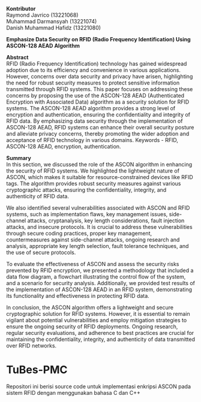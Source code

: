 **Kontributor**\
Raymond Javrico (13221068)\
Muhammad Darmansyah (13221074)\
Danish Muhammad Hafidz (13221080)

**Emphasize Data Security on RFID (Radio Frequency Identification) Using ASCON-128 AEAD Algorithm**

**Abstract**\
RFID (Radio Frequency Identification) technology has gained widespread adoption due to its efficiency and convenience in various applications. However, concerns over data security and privacy have arisen, highlighting the need for robust security measures to protect sensitive information transmitted through RFID systems. This paper focuses on addressing these concerns by proposing the use of the ASCON-128 AEAD (Authenticated Encryption with Associated Data) algorithm as a security solution for RFID systems. The ASCON-128 AEAD algorithm provides a strong level of encryption and authentication, ensuring the confidentiality and integrity of RFID data. By emphasizing data security through the implementation of ASCON-128 AEAD, RFID systems can enhance their overall security posture and alleviate privacy concerns, thereby promoting the wider adoption and acceptance of RFID technology in various domains.
Keywords - RFID, ASCON-128 AEAD, encryption, authentication.

**Summary**\
In this section, we discussed the role of the ASCON algorithm in enhancing the security of RFID systems. We highlighted the lightweight nature of ASCON, which makes it suitable for resource-constrained devices like RFID tags. The algorithm provides robust security measures against various cryptographic attacks, ensuring the confidentiality, integrity, and authenticity of RFID data.

We also identified several vulnerabilities associated with ASCON and RFID systems, such as implementation flaws, key management issues, side-channel attacks, cryptanalysis, key length considerations, fault injection attacks, and insecure protocols. It is crucial to address these vulnerabilities through secure coding practices, proper key management, countermeasures against side-channel attacks, ongoing research and analysis, appropriate key length selection, fault tolerance techniques, and the use of secure protocols.

To evaluate the effectiveness of ASCON and assess the security risks prevented by RFID encryption, we presented a methodology that included a data flow diagram, a flowchart illustrating the control flow of the system, and a scenario for security analysis. Additionally, we provided test results of the implementation of ASCON-128 AEAD in an RFID system, demonstrating its functionality and effectiveness in protecting RFID data.

In conclusion, the ASCON algorithm offers a lightweight and secure cryptographic solution for RFID systems. However, it is essential to remain vigilant about potential vulnerabilities and employ mitigation strategies to ensure the ongoing security of RFID deployments. Ongoing research, regular security evaluations, and adherence to best practices are crucial for maintaining the confidentiality, integrity, and authenticity of data transmitted over RFID networks.

# TuBes-PMC
Repositori ini berisi source code untuk implementasi enkripsi ASCON pada sistem RFID dengan menggunakan bahasa C dan C++

